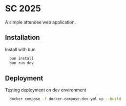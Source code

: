 # SC 2025

A simple attendee web application.

## Installation

Install with bun

```bash
  bun install
  bun run dev
```

## Deployment

Testing deployment on dev environment

```bash
  docker compose -f docker-compose.dev.yml up --build
```
